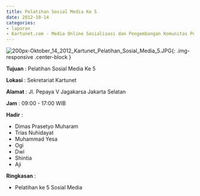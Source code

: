 ```yaml
---
title: Pelatihan Sosial Media Ke 5
date: 2012-10-14
categories:
- laporan
- Kartunet.com - Media Online Sosialisasi dan Pengembangan Komunitas Pemuda dengan Disabilitas
---
```

![200px-Oktober_14_2012_Kartunet_Pelatihan_Sosial_Media_5.JPG](/uploads/200px-Oktober_14_2012_Kartunet_Pelatihan_Sosial_Media_5.JPG){: .img-responsive .center-block }

**Tujuan** : Pelatihan Sosial Media Ke 5

**Lokasi** : Sekretariat Kartunet

**Alamat** : Jl. Pepaya V Jagakarsa Jakarta Selatan

**Jam** : 09:00 - 17:00 WIB

**Hadir** : 
* Dimas Prasetyo Muharam
* Trias Nuhidayat
* Muhammad Yesa
* Ogi
* Dwi
* Shintia
* Aji

**Ringkasan** : 
* Pelatihan ke 5 Sosial Media
